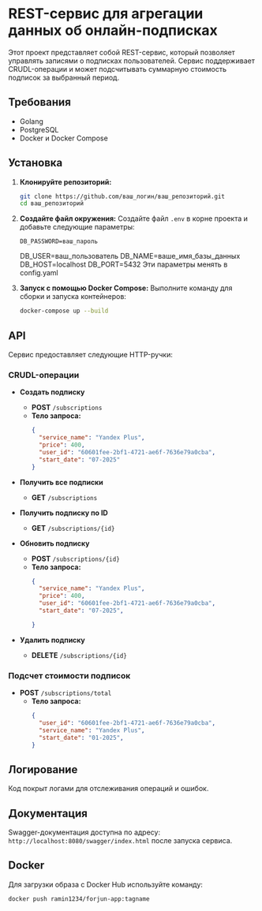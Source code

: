 # REST-сервис для агрегации данных об онлайн-подписках

Этот проект представляет собой REST-сервис, который позволяет управлять записями о подписках пользователей. Сервис поддерживает CRUDL-операции и может подсчитывать суммарную стоимость подписок за выбранный период.

## Требования

- Golang
- PostgreSQL
- Docker и Docker Compose

## Установка

1. **Клонируйте репозиторий:**
   ```bash
   git clone https://github.com/ваш_логин/ваш_репозиторий.git
   cd ваш_репозиторий
   ```

2. **Создайте файл окружения:**
   Создайте файл `.env` в корне проекта и добавьте следующие параметры:
   ```dotenv
   DB_PASSWORD=ваш_пароль
   ```

   DB_USER=ваш_пользователь
   DB_NAME=ваше_имя_базы_данных
   DB_HOST=localhost
   DB_PORT=5432
   Эти параметры менять в config.yaml

4. **Запуск с помощью Docker Compose:**
   Выполните команду для сборки и запуска контейнеров:
   ```bash
   docker-compose up --build
   ```

## API

Сервис предоставляет следующие HTTP-ручки:

### CRUDL-операции

- **Создать подписку**
  - **POST** `/subscriptions`
  - **Тело запроса:**
    ```json
    {
      "service_name": "Yandex Plus",
      "price": 400,
      "user_id": "60601fee-2bf1-4721-ae6f-7636e79a0cba",
      "start_date": "07-2025"
    }
    ```

- **Получить все подписки**
  - **GET** `/subscriptions`

- **Получить подписку по ID**
  - **GET** `/subscriptions/{id}`

- **Обновить подписку**
  - **POST** `/subscriptions/{id}`
  - **Тело запроса:**
    ```json
    {
      "service_name": "Yandex Plus",
      "price": 400,
      "user_id": "60601fee-2bf1-4721-ae6f-7636e79a0cba",
      "start_date": "07-2025",

    }
    ```

- **Удалить подписку**
  - **DELETE** `/subscriptions/{id}`

### Подсчет стоимости подписок

- **POST** `/subscriptions/total`
  - **Тело запроса:**
    ```json
    {
      "user_id": "60601fee-2bf1-4721-ae6f-7636e79a0cba",
      "service_name": "Yandex Plus",
      "start_date": "01-2025",
    }
    ```

## Логирование

Код покрыт логами для отслеживания операций и ошибок.

## Документация

Swagger-документация доступна по адресу: `http://localhost:8080/swagger/index.html` после запуска сервиса.

## Docker

Для загрузки образа с Docker Hub используйте команду:
```bash
docker push ramin1234/forjun-app:tagname
```
